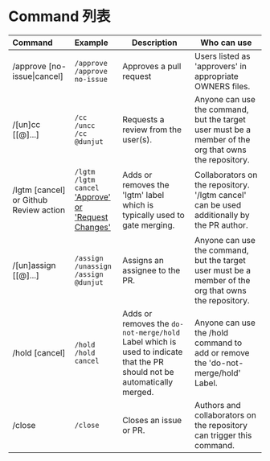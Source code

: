 # Command 列表

| Command                                | Example                                  | Description                              | Who can use                              |
| :------------------------------------- | :--------------------------------------- | ---------------------------------------- | ---------------------------------------- |
| /approve [no-issue\|cancel]            | `/approve`<br />`/approve no-issue`      | Approves a pull request                  | Users listed as 'approvers' in appropriate OWNERS files. |
| /[un]cc [[@]...]                       | `/cc`<br />`/uncc`<br />`/cc @dunjut`    | Requests a review from the user(s).      | Anyone can use the command, but the target user must be a member of the org that owns the repository. |
| /lgtm [cancel] or Github Review action | `/lgtm` <br />`/lgtm cancel`<br />['Approve' or 'Request Changes'](https://help.github.com/articles/about-pull-request-reviews/) | Adds or removes the 'lgtm' label which is typically used to gate merging. | Collaborators on the repository. '/lgtm cancel' can be used additionally by the PR author. |
| /[un]assign [[@]...]                   | `/assign`<br />`/unassign`<br />`/assign @dunjut` | Assigns an assignee to the PR.           | Anyone can use the command, but the target user must be a member of the org that owns the repository. |
| /hold [cancel]                         | `/hold`<br />`/hold cancel`              | Adds or removes the `do-not-merge/hold` Label which is used to indicate that the PR should not be automatically merged. | Anyone can use the /hold command to add or remove the 'do-not-merge/hold' Label. |
| /close                                 | `/close`                                 | Closes an issue or PR.                   | Authors and collaborators on the repository can trigger this command. |
